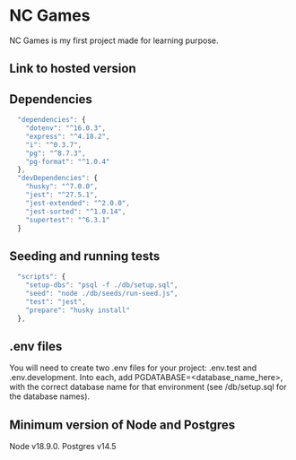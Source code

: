 # NC Games

NC Games is my first project made for learning purpose.

## Link to hosted version


## Dependencies

```js
  "dependencies": {
    "dotenv": "^16.0.3",
    "express": "^4.18.2",
    "i": "^0.3.7",
    "pg": "^8.7.3",
    "pg-format": "^1.0.4"
  },
  "devDependencies": {
    "husky": "^7.0.0",
    "jest": "^27.5.1",
    "jest-extended": "^2.0.0",
    "jest-sorted": "^1.0.14",
    "supertest": "^6.3.1"
  }
```
## Seeding and running tests

```js
  "scripts": {
    "setup-dbs": "psql -f ./db/setup.sql",
    "seed": "node ./db/seeds/run-seed.js",
    "test": "jest",
    "prepare": "husky install"
  },
```

## .env files

You will need to create two .env files for your project: .env.test and .env.development. Into each, add PGDATABASE=<database_name_here>, with the correct database name for that environment (see /db/setup.sql for the database names).

## Minimum version of Node and Postgres

Node  v18.9.0.
Postgres v14.5